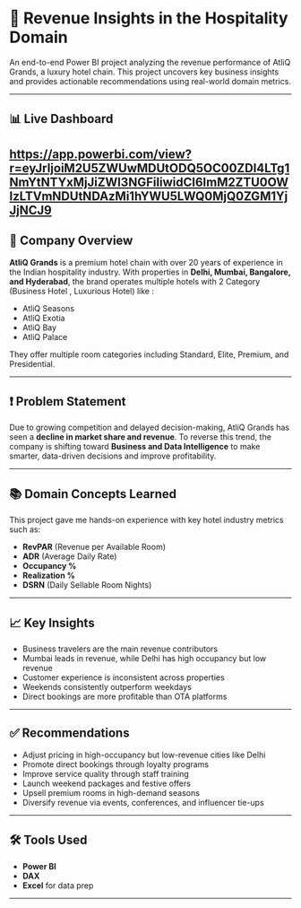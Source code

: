 # 🏨 Revenue Insights in the Hospitality Domain

An end-to-end Power BI project analyzing the revenue performance of AtliQ Grands, a luxury hotel chain. This project uncovers key business insights and provides actionable recommendations using real-world domain metrics.

---

## 📊 Live Dashboard

https://app.powerbi.com/view?r=eyJrIjoiM2U5ZWUwMDUtODQ5OC00ZDI4LTg1NmYtNTYxMjJiZWI3NGFiIiwidCI6ImM2ZTU0OWIzLTVmNDUtNDAzMi1hYWU5LWQ0MjQ0ZGM1YjJjNCJ9
---

## 🏢 Company Overview

**AtliQ Grands** is a premium hotel chain with over 20 years of experience in the Indian hospitality industry. With properties in **Delhi, Mumbai, Bangalore, and Hyderabad**, the brand operates multiple hotels with 2 Category (Business Hotel , Luxurious Hotel) like :
- AtliQ Seasons
- AtliQ Exotia
- AtliQ Bay
- AtliQ Palace

They offer multiple room categories including Standard, Elite, Premium, and Presidential.

---

## ❗ Problem Statement

Due to growing competition and delayed decision-making, AtliQ Grands has seen a **decline in market share and revenue**. To reverse this trend, the company is shifting toward **Business and Data Intelligence** to make smarter, data-driven decisions and improve profitability.

---

## 📚 Domain Concepts Learned

This project gave me hands-on experience with key hotel industry metrics such as:
- **RevPAR** (Revenue per Available Room)
- **ADR** (Average Daily Rate)
- **Occupancy %**
- **Realization %** 
- **DSRN** (Daily Sellable Room Nights)

---

## 📈 Key Insights

- Business travelers are the main revenue contributors  
- Mumbai leads in revenue, while Delhi has high occupancy but low revenue  
- Customer experience is inconsistent across properties  
- Weekends consistently outperform weekdays  
- Direct bookings are more profitable than OTA platforms

---

## ✅ Recommendations

- Adjust pricing in high-occupancy but low-revenue cities like Delhi  
- Promote direct bookings through loyalty programs  
- Improve service quality through staff training  
- Launch weekend packages and festive offers  
- Upsell premium rooms in high-demand seasons  
- Diversify revenue via events, conferences, and influencer tie-ups

---

## 🛠️ Tools Used

- **Power BI**
- **DAX**
- **Excel** for data prep

---

